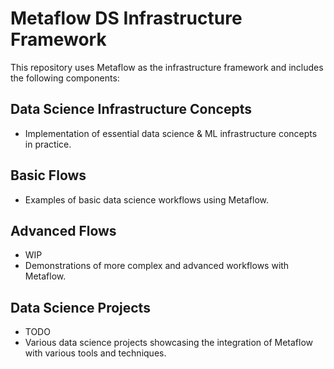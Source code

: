 # Metaflow DS Infrastructure Framework

This repository uses Metaflow as the infrastructure framework and includes the following components:

## Data Science Infrastructure Concepts
- Implementation of essential data science & ML infrastructure concepts in practice.

## Basic Flows
- Examples of basic data science workflows using Metaflow.

## Advanced Flows
- WIP
- Demonstrations of more complex and advanced workflows with Metaflow.

## Data Science Projects
- TODO
- Various data science projects showcasing the integration of Metaflow with various tools and techniques.
